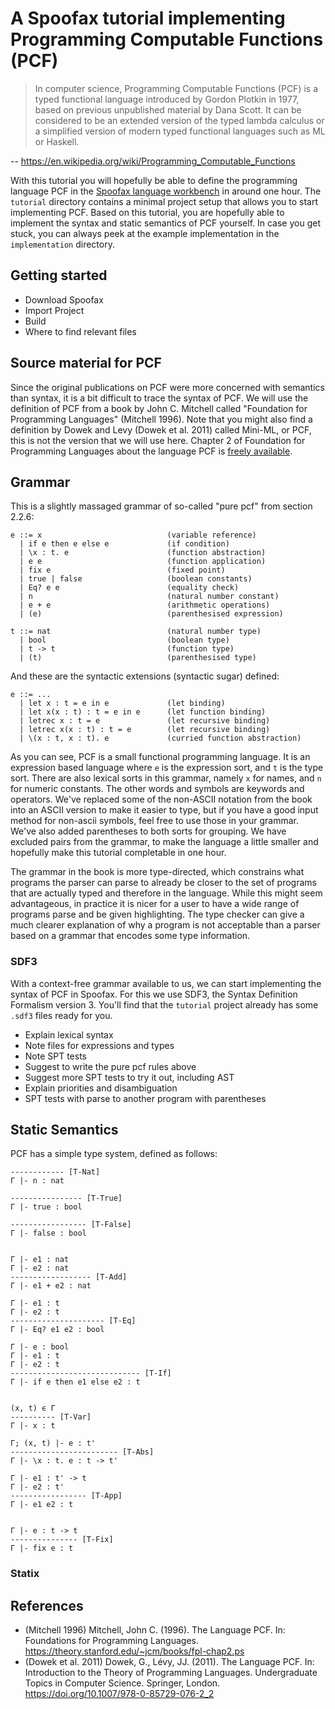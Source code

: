 # A Spoofax tutorial implementing Programming Computable Functions (PCF)

> In computer science, Programming Computable Functions (PCF) is a typed functional language introduced by Gordon Plotkin in 1977, based on previous unpublished material by Dana Scott. It can be considered to be an extended version of the typed lambda calculus or a simplified version of modern typed functional languages such as ML or Haskell.

-- https://en.wikipedia.org/wiki/Programming_Computable_Functions

With this tutorial you will hopefully be able to define the programming language PCF in the [Spoofax language workbench](https://www.spoofax.dev/spoofax-pie/develop/) in around one hour. The `tutorial` directory contains a minimal project setup that allows you to start implementing PCF. Based on this tutorial, you are hopefully able to implement the syntax and static semantics of PCF yourself. In case you get stuck, you can always peek at the example implementation in the `implementation` directory.

## Getting started

- Download Spoofax
- Import Project
- Build
- Where to find relevant files

## Source material for PCF

Since the original publications on PCF were more concerned with semantics than syntax, it is a bit difficult to trace the syntax of PCF. We will use the definition of PCF from a book by John C. Mitchell called "Foundation for Programming Languages" (Mitchell 1996). Note that you might also find a definition by Dowek and Levy (Dowek et al. 2011) called Mini-ML, or PCF, this is not the version that we will use here. Chapter 2 of Foundation for Programming Languages about the language PCF is [freely available](https://theory.stanford.edu/~jcm/books/fpl-chap2.ps).

## Grammar

This is a slightly massaged grammar of so-called "pure pcf" from section 2.2.6:

```
e ::= x                            (variable reference)
  | if e then e else e             (if condition)
  | \x : t. e                      (function abstraction)
  | e e                            (function application)
  | fix e                          (fixed point)
  | true | false                   (boolean constants)
  | Eq? e e                        (equality check)
  | n                              (natural number constant)
  | e + e                          (arithmetic operations)
  | (e)                            (parenthesised expression)

t ::= nat                          (natural number type)
  | bool                           (boolean type)
  | t -> t                         (function type)
  | (t)                            (parenthesised type)
```

And these are the syntactic extensions (syntactic sugar) defined:

```
e ::= ...
  | let x : t = e in e             (let binding)
  | let x(x : t) : t = e in e      (let function binding)
  | letrec x : t = e               (let recursive binding)
  | letrec x(x : t) : t = e        (let recursive binding)
  | \(x : t, x : t). e             (curried function abstraction)
```

As you can see, PCF is a small functional programming language. It is an expression based language where `e` is the expression sort, and `t` is the type sort. There are also lexical sorts in this grammar, namely `x` for names, and `n` for numeric constants. The other words and symbols are keywords and operators. We've replaced some of the non-ASCII notation from the book into an ASCII version to make it easier to type, but if you have a good input method for non-ascii symbols, feel free to use those in your grammar. We've also added parentheses to both sorts for grouping. We have excluded pairs from the grammar, to make the language a little smaller and hopefully make this tutorial completable in one hour.

The grammar in the book is more type-directed, which constrains what programs the parser can parse to already be closer to the set of programs that are actually typed and therefore in the language. While this might seem advantageous, in practice it is nicer for a user to have a wide range of programs parse and be given highlighting. The type checker can give a much clearer explanation of why a program is not acceptable than a parser based on a grammar that encodes some type information.

### SDF3

With a context-free grammar available to us, we can start implementing the syntax of PCF in Spoofax. For this we use SDF3, the Syntax Definition Formalism version 3. You'll find that the `tutorial` project already has some `.sdf3` files ready for you.

- Explain lexical syntax
- Note files for expressions and types
- Note SPT tests
- Suggest to write the pure pcf rules above
- Suggest more SPT tests to try it out, including AST
- Explain priorities and disambiguation
- SPT tests with parse to another program with parentheses

## Static Semantics

PCF has a simple type system, defined as follows:

```
------------ [T-Nat]
Γ |- n : nat

---------------- [T-True]
Γ |- true : bool

----------------- [T-False]
Γ |- false : bool


Γ |- e1 : nat
Γ |- e2 : nat
------------------ [T-Add]
Γ |- e1 + e2 : nat

Γ |- e1 : t
Γ |- e2 : t
--------------------- [T-Eq]
Γ |- Eq? e1 e2 : bool

Γ |- e : bool
Γ |- e1 : t
Γ |- e2 : t
----------------------------- [T-If]
Γ |- if e then e1 else e2 : t


(x, t) ϵ Γ
---------- [T-Var]
Γ |- x : t

Γ; (x, t) |- e : t'
------------------------ [T-Abs]
Γ |- \x : t. e : t -> t'

Γ |- e1 : t' -> t
Γ |- e2 : t'
----------------- [T-App]
Γ |- e1 e2 : t


Γ |- e : t -> t
--------------- [T-Fix]
Γ |- fix e : t
```

### Statix

## References

- (Mitchell 1996) Mitchell, John C. (1996). The Language PCF. In: Foundations for Programming Languages. https://theory.stanford.edu/~jcm/books/fpl-chap2.ps
- (Dowek et al. 2011) Dowek, G., Lévy, JJ. (2011). The Language PCF. In: Introduction to the Theory of Programming Languages. Undergraduate Topics in Computer Science. Springer, London. https://doi.org/10.1007/978-0-85729-076-2_2
